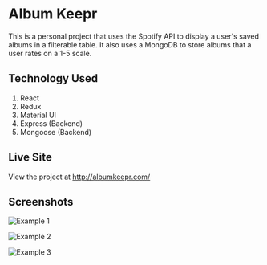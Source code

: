 # Album Keepr
This is a personal project that uses the Spotify API to display a user's saved albums in a filterable table. It also uses a MongoDB to store albums that a user rates on a 1-5 scale.

## Technology Used
1. React
2. Redux
3. Material UI
4. Express (Backend)
5. Mongoose (Backend)

## Live Site
View the project at http://albumkeepr.com/

## Screenshots
![Example 1](https://imgur.com/j5V5tVQ.png)  

![Example 2](https://imgur.com/nDhXaiy.png)  

![Example 3](https://imgur.com/i5spVqD.png)  
